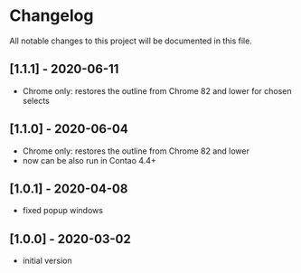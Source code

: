 # Changelog
All notable changes to this project will be documented in this file.

## [1.1.1] - 2020-06-11

- Chrome only: restores the outline from Chrome 82 and lower for chosen selects

## [1.1.0] - 2020-06-04

- Chrome only: restores the outline from Chrome 82 and lower
- now can be also run in Contao 4.4+

## [1.0.1] - 2020-04-08

- fixed popup windows

## [1.0.0] - 2020-03-02

- initial version

